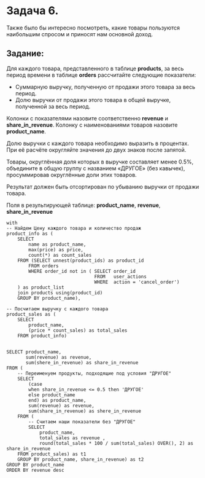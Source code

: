 # Задача 6.
Также было бы интересно посмотреть, какие товары пользуются наибольшим спросом и приносят нам основной доход.

## Задание:

Для каждого товара, представленного в таблице **products**, за весь период времени в таблице **orders** рассчитайте следующие показатели:

 - Суммарную выручку, полученную от продажи этого товара за весь период.
 - Долю выручки от продажи этого товара в общей выручке, полученной за весь период.

Колонки с показателями назовите соответственно **revenue** и **share_in_revenue**. Колонку с наименованиями товаров назовите **product_name**.

Долю выручки с каждого товара необходимо выразить в процентах. При её расчёте округляйте значения до двух знаков после запятой.

Товары, округлённая доля которых в выручке составляет менее 0.5%, объедините в общую группу с названием «ДРУГОЕ» (без кавычек), просуммировав округлённые доли этих товаров.

Результат должен быть отсортирован по убыванию выручки от продажи товара.

Поля в результирующей таблице: **product_name**, **revenue**, **share_in_revenue**

```
with 
-- Найдем Цену каждого товара и количество продаж
product_info as (
    SELECT 
        name as product_name,
        max(price) as price,
        count(*) as count_sales
    FROM (SELECT unnest(product_ids) as product_id
        FROM orders
        WHERE order_id not in ( SELECT order_id
                                FROM   user_actions
                                WHERE  action = 'cancel_order')
    ) as product_list 
    join products using(product_id)
    GROUP BY product_name), 

-- Посчитаем выручку с каждого товара
product_sales as (
    SELECT 
        product_name,
        (price * count_sales) as total_sales
    FROM product_info)


SELECT product_name,
       sum(revenue) as revenue,
       sum(shere_in_revenue) as share_in_revenue
FROM (
    -- Переименуем продукты, подходящие под условия "ДРУГОЕ"
    SELECT 
        (case 
        when share_in_revenue <= 0.5 then 'ДРУГОЕ'
        else product_name 
        end) as product_name,
        sum(revenue) as revenue,
        sum(share_in_revenue) as shere_in_revenue
    FROM ( 
        -- Считаем наши показатели без "ДРУГОЕ"
        SELECT 
            product_name,
            total_sales as revenue ,
            round(total_sales * 100 / sum(total_sales) OVER(), 2) as share_in_revenue
    FROM product_sales) as t1
    GROUP BY product_name, share_in_revenue) as t2
GROUP BY product_name
ORDER BY revenue desc
```
